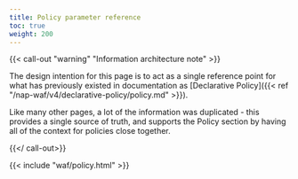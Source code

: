 ```yaml
---
title: Policy parameter reference
toc: true
weight: 200
---
```


{{< call-out "warning" "Information architecture note" >}}

The design intention for this page is to act as a single reference point for what has previously existed in documentation as [Declarative Policy]({{< ref "/nap-waf/v4/declarative-policy/policy.md" >}}).

Like many other pages, a lot of the information was duplicated - this provides a single source of truth, and supports the Policy section by having all of the context for policies close together.

{{</ call-out>}}

{{< include "waf/policy.html" >}}
